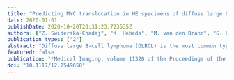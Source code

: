 ```yaml
---
title: "Predicting MYC translocation in HE specimens of diffuse large B-cell lymphoma through deep learning"
date: 2020-01-01
publishDate: 2020-10-20T20:31:23.723535Z
authors: ["Z. Swiderska-Chadaj", "K. Hebeda", "M. van den Brand", "G. Litjens"]
publication_types: ["2"]
abstract: "Diffuse large B-cell lymphoma (DLBCL) is the most common type of B-cell lymphoma. It is characterized by a heterogeneous morphology, genetic changes and clinical behavior. A small specific subgroup of DLBCL, harbouring a MYC gene translocation is associated with worse patient prognosis and outcome. Typically, the MYC translocation is assessed with a molecular test (FISH), that is expensive and time-consuming. Our hypothesis is that genetic changes, such as translocations could be visible as changes in the morphology of an HE-stained specimen. However, it has not proven possible to use morphological criteria for the detection of a MYC translocation in the diagnostic setting due to lack of specificity. In this paper, we apply a deep learning model to automate detection of the MYC translocations in DLBCL based on HE-stained specimens. The proposed method works at the whole-slide level and was developed based on a multicenter data cohort of 91 patients. All specimens were stained with HE, and the MYC translocation was confirmed using fluorescence in situ hybridization (FISH). The system was evaluated on an additional 66 patients, and obtained AUROC of 0.83 and accuracy of 0.77. The proposed method presents proof of a concept giving insights in the applicability of deep learning methods for detection of a genetic changes in DLBCL. In future work we will evaluate our algorithm for automatic pre-screen of DLBCL specimens to obviate FISH analysis in a large number of patients."
featured: false
publication: "*Medical Imaging, volume 11320 of the Proceedings of the SPIE*"
doi: "10.1117/12.2549650"
---
```


